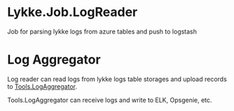 # Lykke.Job.LogReader
Job for parsing lykke logs from azure tables and push to logstash

# Log Aggregator

Log reader can read logs from lykke logs table storages and upload records to [Tools.LogAggregator](https://github.com/swisschain/Tools.LogAggregator).

Tools.LogAggregator can receive logs and write to ELK, Opsgenie, etc.
